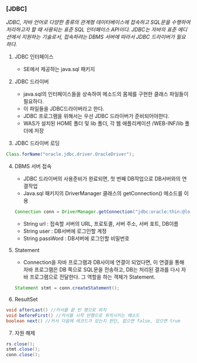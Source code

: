 ### [JDBC]

_JDBC, 자바 언어로 다양한 종류의 관계형 데이터베이스에 접속하고 SQL문을 수행하여 처리하고자 할 때 사용되는 표준 SQL 인터페이스 API이다. JDBC는 자바의 표준 에디션에서 지원하는 기술로서, 접속하려는 DBMS 서버에 따라서 JDBC 드라이버가 필요하다._

1. JDBC 인터페이스 
   - SE에서 제공하는 java.sql 패키지 
2. JDBC 드라이버
   - java.sql의 인터페이스들을 상속하여 메소드의 몸체를 구현한 클래스 파일들이 필요하다. 
   - 이 파일들을 JDBC드라이버라고 한다.
   - JDBC 프로그램을 위해서는 우선 JDBC 드라이버가 준비되어야한다.
   - WAS가 설치된 HOME 폴더 및 lib 폴더, 각 웹 애플리케이션 /WEB-INF/lib 폴더에 저장

3. JDBC 드라이버 로딩

```java
Class.forName("oracle.jdbc.driver.OracleDriver");
```



4. DBMS 서버 접속

   - JDBC 드라이버의 사용준비가 완료되면, 첫 번째 DB작업으로 DB서버와의 연결작업
   - Java.sql 패키지의 DriverManager 클래스의 getConnection() 메소드를 이용

   ```java
   Connection conn = DriverManager.getConnection("jdbc:oracle:thin:@localhost:1521:xe", "id", "passWord");
   ```

   - String url : 접속할 서버의 URL, 프로토콜, 서버 주소, 서버 포트, DB이름 
   - String user : DB서버에 로그인할 계정
   - String passWord : DB서버에 로그인할 비밀번호



5. Statement 

   - Connection을 자바 프로그램과 DB사이에 연결이 되었다면, 이 연결을 통해 자바 프로그램은 DB 쪽으로 SQL문을 전송하고, DB는 처리된 결과를 다시 자바 프로그램으로 전달한다. 그 역할을 하는 객체가 Statement.

   ```java
   Statement stmt = conn.createStatement();
   ```



6. ResultSet

```java
void afterLast() //커서를 끝 빈 행으로 위치
void beforeFirst() //커서를 시작 빈행으로 위치시키는 메소드
boolean next() //커서 다음에 레코드가 있는지 판단, 없으면 false, 있으면 true
```



7. 자원 해제

``` java
rs.close();
stmt.close();
conn.close();
```

